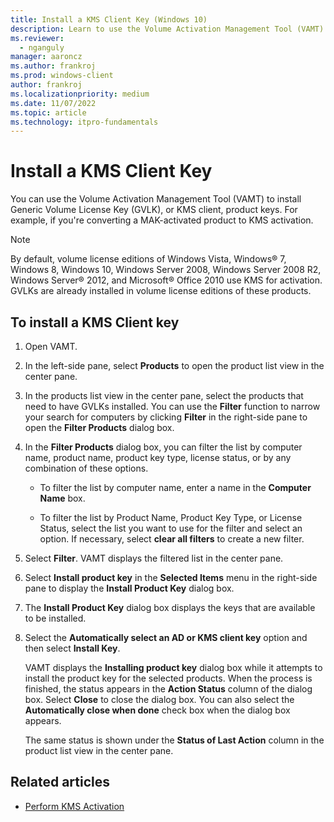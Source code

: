 ```yaml
---
title: Install a KMS Client Key (Windows 10)
description: Learn to use the Volume Activation Management Tool (VAMT) to install Generic Volume License Key (GVLK), or KMS client, product keys.
ms.reviewer: 
  - nganguly
manager: aaroncz
ms.author: frankroj
ms.prod: windows-client
author: frankroj
ms.localizationpriority: medium
ms.date: 11/07/2022
ms.topic: article
ms.technology: itpro-fundamentals
---
```


# Install a KMS Client Key

You can use the Volume Activation Management Tool (VAMT) to install Generic Volume License Key (GVLK), or KMS client, product keys. For example, if you're converting a MAK-activated product to KMS activation.

> [!NOTE]
> By default, volume license editions of Windows Vista, Windows® 7, Windows 8, Windows 10, Windows Server 2008, Windows Server 2008 R2, Windows Server® 2012, and Microsoft® Office 2010 use KMS for activation. GVLKs are already installed in volume license editions of these products.

## To install a KMS Client key

1. Open VAMT.

2. In the left-side pane, select **Products** to open the product list view in the center pane.

3. In the products list view in the center pane, select the products that need to have GVLKs installed. You can use the **Filter** function to narrow your search for computers by clicking **Filter** in the right-side pane to open the **Filter Products** dialog box.

4. In the **Filter Products** dialog box, you can filter the list by computer name, product name, product key type, license status, or by any combination of these options.

    - To filter the list by computer name, enter a name in the **Computer Name** box.

    - To filter the list by Product Name, Product Key Type, or License Status, select the list you want to use for the filter and select an option. If necessary, select **clear all filters** to create a new filter.

5. Select **Filter**. VAMT displays the filtered list in the center pane.

6. Select **Install product key** in the **Selected Items** menu in the right-side pane to display the **Install Product Key** dialog box.

7. The **Install Product Key** dialog box displays the keys that are available to be installed.

8. Select the **Automatically select an AD or KMS client key** option and then select **Install Key**.

    VAMT displays the **Installing product key** dialog box while it attempts to install the product key for the selected products. When the process is finished, the status appears in the **Action Status** column of the dialog box. Select **Close** to close the dialog box. You can also select the **Automatically close when done** check box when the dialog box appears.

    The same status is shown under the **Status of Last Action** column in the product list view in the center pane.

## Related articles

- [Perform KMS Activation](kms-activation-vamt.md)
